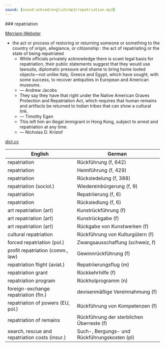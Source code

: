 ```yaml
---
sound: [sound:ankimd/english/mp3/repatriation.mp3]
---
```


\### repatriation

[Merriam-Webster](https://www.merriam-webster.com/dictionary/repatriation)

- the act or process of restoring or returning someone or something to the country of origin, allegiance, or citizenship : the act of repatriating or the state of being repatriated
    - While officials privately acknowledge there is scant legal basis for repatriation, their public statements suggest that they would use lawsuits, diplomatic pressure and shame to bring home looted objects—not unlike Italy, Greece and Egypt, which have sought, with some success, to recover antiquities in European and American museums.
    - — Andrew Jacobs
    - They say they have that right under the Native American Graves Protection and Repatriation Act, which requires that human remains and artifacts be returned to Indian tribes that can show a cultural link.
    - — Timothy Egan
    - This left him an illegal immigrant in Hong Kong, subject to arrest and repatriation at any time.
    - — Nicholas D. Kristof

[dict.cc](https://www.dict.cc/repatriation)

| English        | German       |
| -------------- | ------------ |
| repatriation | Rückführung (f, 642) |
| repatriation | Heimführung (f, 429) |
| repatriation | Rücksiedelung (f, 388) |
| repatriation (sociol.) | Wiedereinbürgerung (f, 9) |
| repatriation | Repatriierung (f, 6) |
| repatriation | Rücksiedlung (f, 6) |
| art repatriation (art) | Kunstrückführung (f) |
| art repatriation (art) | Kunstrückgabe (f) |
| art repatriation (art) | Rückgabe von Kunstwerken (f) |
| cultural repatriation | Rückführung von Kulturgütern (f) |
| forced repatriation (pol.) | Zwangsausschaffung (schweiz, f) |
| profit repatriation (comm., law) | Gewinnrückführung (f) |
| repatriation flight (aviat.) | Repatriierungsflug (m) |
| repatriation grant | Rückkehrhilfe (f) |
| repatriation program | Rückholprogramm (n) |
| foreign-exchange repatriation (fin.) | devisenmäßige Vereinnahmung (f) |
| repatriation of powers (EU, pol.) | Rückführung von Kompetenzen (f) |
| repatriation of remains | Rückführung der sterblichen Überreste (f) |
| search, rescue and repatriation costs (insur.) | Such-, Bergungs- und Rückführungskosten (pl) |
